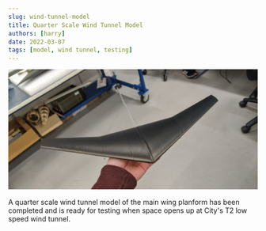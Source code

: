 ```yaml
---
slug: wind-tunnel-model
title: Quarter Scale Wind Tunnel Model 
authors: [harry]
date: 2022-03-07
tags: [model, wind tunnel, testing]
---
```


![Quarter Scale Model](./images/wind_tunnel_model.jpg)

A quarter scale wind tunnel model of the main wing planform has been completed and is ready for testing when space opens up at City's T2 low speed wind tunnel.
